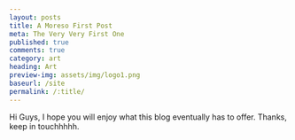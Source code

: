 ```yaml
---
layout: posts
title: A Moreso First Post
meta: The Very Very First One
published: true
comments: true
category: art
heading: Art
preview-img: assets/img/logo1.png
baseurl: /site
permalink: /:title/
---
```


Hi Guys, I hope you will enjoy what this blog eventually has to offer.
Thanks, keep in touchhhhh.
